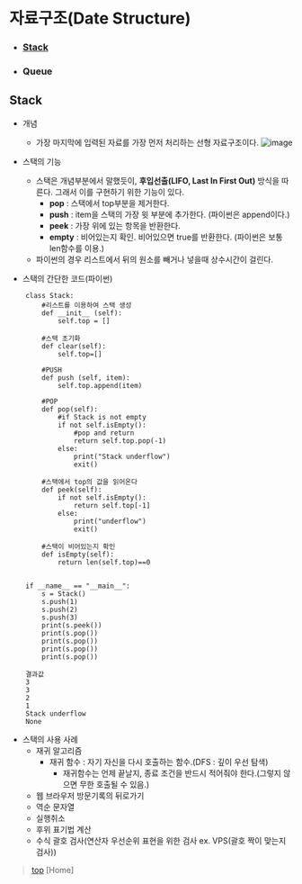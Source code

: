 # 자료구조(Date Structure)
* ### [Stack](https://github.com/JH-TT/CS_Practice/blob/main/Contents/Date_Structure.md#stack-1)
* ### Queue
## Stack
* 개념
  * 가장 마지막에 입력된 자료를 가장 먼저 처리하는 선형 자료구조이다.
![image](https://user-images.githubusercontent.com/79801565/125725794-5d1d01ad-7817-4611-bbad-79ceaf816818.png)
* 스택의 기능
  * 스택은 개념부분에서 말했듯이, **후입선출(LIFO, Last In First Out)** 방식을 따른다. 그래서 이를 구현하기 위한 기능이 있다.
    * **pop** : 스택에서 top부분을 제거한다.
    * **push** : item을 스택의 가장 윗 부분에 추가한다. (파이썬은 append이다.)
    * **peek** : 가장 위에 있는 항목을 반환한다.
    * **empty** : 비어있는지 확인. 비어있으면 true를 반환한다. (파이썬은 보통 len함수를 이용.)
  * 파이썬의 경우 리스트에서 뒤의 원소를 빼거나 넣을때 상수시간이 걸린다.

* 스택의 간단한 코드(파이썬)

```
    class Stack:
        #리스트를 이용하여 스택 생성
        def __init__ (self):
            self.top = []

        #스택 초기화
        def clear(self):
            self.top=[]

        #PUSH
        def push (self, item):
            self.top.append(item)

        #POP
        def pop(self):
            #if Stack is not empty
            if not self.isEmpty():
                #pop and return 
                return self.top.pop(-1)
            else:
                print("Stack underflow")
                exit()

        #스택에서 top의 값을 읽어온다
        def peek(self):
            if not self.isEmpty():
                return self.top[-1]
            else:
                print("underflow")
                exit()

        #스택이 비어있는지 확인
        def isEmpty(self):
            return len(self.top)==0


    if __name__ == "__main__":
        s = Stack()
        s.push(1)
        s.push(2)
        s.push(3)
        print(s.peek())
        print(s.pop())
        print(s.pop())
        print(s.pop())
        print(s.pop())
        
    결과값
    3
    3
    2
    1
    Stack underflow
    None
```
* 스택의 사용 사례
  * 재귀 알고리즘
    * 재귀 함수 : 자기 자신을 다시 호출하는 함수.(DFS : 깊이 우선 탐색)
      * 재귀함수는 언제 끝날지, 종료 조건을 반드시 적어줘야 한다.(그렇지 않으면 무한 호출될 수 있음.)
  * 웹 브라우저 방문기록의 뒤로가기
  * 역순 문자열
  * 실행취소
  * 후위 표기법 계산
  * 수식 괄호 검사(연산자 우선순위 표현을 위한 검사 ex. VPS(괄호 짝이 맞는지 검사))
    
> [top](https://github.com/JH-TT/CS_Practice/blob/main/Contents/Date_Structure.md#%EC%9E%90%EB%A3%8C%EA%B5%AC%EC%A1%B0date-structure)     [Home]

